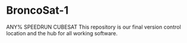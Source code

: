 # BroncoSat-1
ANY% SPEEDRUN CUBESAT
This repository is our final version control location and the hub for all working software.
